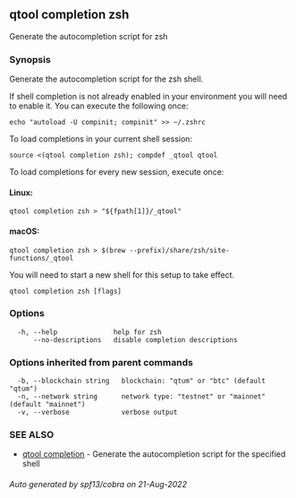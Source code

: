 ## qtool completion zsh

Generate the autocompletion script for zsh

### Synopsis

Generate the autocompletion script for the zsh shell.

If shell completion is not already enabled in your environment you will need
to enable it.  You can execute the following once:

	echo "autoload -U compinit; compinit" >> ~/.zshrc

To load completions in your current shell session:

	source <(qtool completion zsh); compdef _qtool qtool

To load completions for every new session, execute once:

#### Linux:

	qtool completion zsh > "${fpath[1]}/_qtool"

#### macOS:

	qtool completion zsh > $(brew --prefix)/share/zsh/site-functions/_qtool

You will need to start a new shell for this setup to take effect.


```
qtool completion zsh [flags]
```

### Options

```
  -h, --help              help for zsh
      --no-descriptions   disable completion descriptions
```

### Options inherited from parent commands

```
  -b, --blockchain string   blockchain: "qtum" or "btc" (default "qtum")
  -n, --network string      network type: "testnet" or "mainnet" (default "mainnet")
  -v, --verbose             verbose output
```

### SEE ALSO

* [qtool completion](qtool_completion.md)	 - Generate the autocompletion script for the specified shell

###### Auto generated by spf13/cobra on 21-Aug-2022
